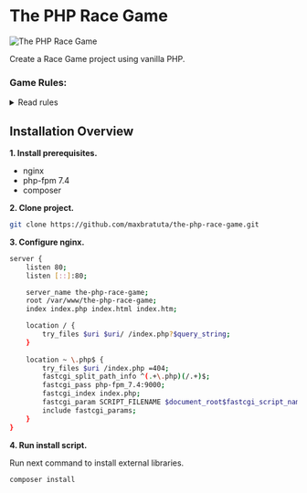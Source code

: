 # The PHP Race Game

![The PHP Race Game](https://i.ibb.co/WyfYqPP/the-php-race-game-thumbnail.png)

Create a Race Game project using vanilla PHP.

### Game Rules:

<details>
  <summary>Read rules</summary>

    The PHP Race Game

    The game must simulate cars racing on a track made of curves and straights. 
    A simulation a series of rounds. 
    On each round, a car occupies a position on the track according to the rules. 
    The goal is to provide the position of each car on each game round at the end of the simulation. 
    The first car to cross the finish line wins and the simulation ends.


    The rules:

    1. A track is a random list of straights and curves called elements. 
       Each element has the same length, regardless if it’s a staight or a curve.
    2. A track is made up of approximately 50% curves and approximately 50% straights.
    3. A track has exactly 2000 elements in total.
    4. The elements on the track come in multiples of 40 of the same type. 
       So the minimum length of a series of elements is 40. 
       For example, if the first element of a track is a curve, 39 curves must follow it. 
       If element 41 is again a curve, then again 39 curve elements must follow. 
       If element 81 is a straight, then 39 straight elements must follow.
    5. Each car has two types of speeds:
       a. speed on straight, and
       b. speed on curve.
    6. The speed is the number of elements a car can advance per round on a particular element type.
    7. Each car has a total speed of 22.
       The minimum speed of each type, curve and straight, is 4. 
       This means that if a car has a curve speed of 10, then it must have a straight speed equal to 12.
       a. Curve and straight speeds are chosen randomly, but according to the rule as per point 7.
    8. The outcome of a race is represented by the class RaceResult, which in turn contains a list of RoundResult objects.
       a. A RoundResult is an object with two elements, a round number and a cars position array. 
          The cars position array represents the position on the track of each car on a given round.
    9. If a car starts a round on an element type, it can only end the round on the same element type, 
       or on the first element of the next sequence of elements, if it has enough speed to reach it.
       a. So, for example, let’s assume that car1 speed on straight is 18, and that the track starts with straights. 
          Then at round 0, the car is on element 0. At round 1, the car is on element 18, at round 2 the car is on element 36. 
          If element 40 is a straight, then on round 3 the car is on element 54. 
          If element 40 is a curve, then on round 3 the car is on element 40.
    10. The first car that arrives at the last element wins. 
        If two or more cars arrive at the last element at the same time, it's a draw.
    11. There are 5 cars in total.
    12. The result must be of type RaceResult.
    13. No Database, No Frameworks. Only vanilla PHP 7.x.

</details>

## Installation Overview

**1. Install prerequisites.**

- nginx
- php-fpm 7.4
- composer

**2. Clone project.**

```sh
git clone https://github.com/maxbratuta/the-php-race-game.git
```

**3. Configure nginx.**

```sh
server {
    listen 80;
    listen [::]:80;

    server_name the-php-race-game;
    root /var/www/the-php-race-game;
    index index.php index.html index.htm;

    location / {
        try_files $uri $uri/ /index.php?$query_string;
    }
    
    location ~ \.php$ {
        try_files $uri /index.php =404;
        fastcgi_split_path_info ^(.+\.php)(/.+)$;
        fastcgi_pass php-fpm_7.4:9000;
        fastcgi_index index.php;
        fastcgi_param SCRIPT_FILENAME $document_root$fastcgi_script_name;
        include fastcgi_params;
    }
}
```

**4. Run install script.**

Run next command to install external libraries.

```sh
composer install
```